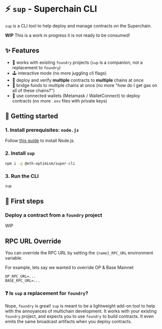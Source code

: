 # ⚡️ `sup` - Superchain CLI

`sup` is a CLI tool to help deploy and manage contracts on the Superchain.

**WIP** This is a work in progress it is not ready to be consumed!

## ✨ Features

- 🤝 works with existing `foundry` projects (`sup` is a companion, not a replacement to `foundry`)
- 🕹️ interactive mode (no more juggling cli flags)
- 🚀 deploy and verify **multiple** contracts to **multiple** chains at once
- 💸 bridge funds to multiple chains at once (no more "how do I get gas on all of these chains?")
- 🔑 use connected wallets (Metamask / WalletConnect) to deploy contracts (no more `.env` files with private keys)

## 🚀 Getting started

### 1. Install prerequisites: `node.js`

Follow [this guide](https://nodejs.org/en/download) to install Node.js.

### 2. Install `sup`

```sh
npm i -g @eth-optimism/super-cli
```

### 3. Run the CLI

```bash
sup
```

## 🔀 First steps

### Deploy a contract from a `foundry` project

WIP

## RPC URL Override

You can override the RPC URL by setting the `{name}_RPC_URL` environment variable.

For example, lets say we wanted to override OP & Base Mainnet

```
OP_RPC_URL=...
BASE_RPC_URL=...
```

### ❓ Is `sup` a replacement for `foundry`?

Nope, `foundry` is great! `sup` is meant to be a lightweight add-on tool to help with the annoyances of multichain development. It works with your existing `foundry` project, and expects you to use `foundry` to build contracts. It even emits the same broadcast artifacts when you deploy contracts.
